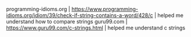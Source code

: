 programming-idioms.org | https://www.programming-idioms.org/idiom/39/check-if-string-contains-a-word/428/c | helped me understand how to compare strings
guru99.com | https://www.guru99.com/c-strings.html | helped me understand c strings
